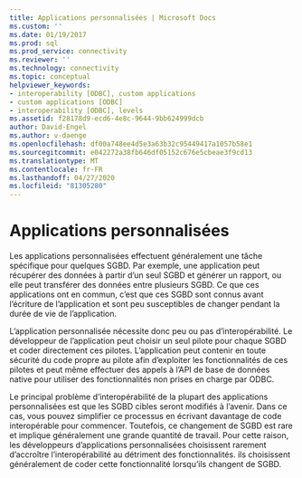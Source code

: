 ```yaml
---
title: Applications personnalisées | Microsoft Docs
ms.custom: ''
ms.date: 01/19/2017
ms.prod: sql
ms.prod_service: connectivity
ms.reviewer: ''
ms.technology: connectivity
ms.topic: conceptual
helpviewer_keywords:
- interoperability [ODBC], custom applications
- custom applications [ODBC]
- interoperability [ODBC], levels
ms.assetid: f28178d9-ecd6-4e8c-9644-9bb624999dcb
author: David-Engel
ms.author: v-daenge
ms.openlocfilehash: df00a748ee4d5e3a63b32c95449417a1057b58e1
ms.sourcegitcommit: e042272a38fb646df05152c676e5cbeae3f9cd13
ms.translationtype: MT
ms.contentlocale: fr-FR
ms.lasthandoff: 04/27/2020
ms.locfileid: "81305280"
---
```

# <a name="custom-applications"></a>Applications personnalisées
Les applications personnalisées effectuent généralement une tâche spécifique pour quelques SGBD. Par exemple, une application peut récupérer des données à partir d’un seul SGBD et générer un rapport, ou elle peut transférer des données entre plusieurs SGBD. Ce que ces applications ont en commun, c’est que ces SGBD sont connus avant l’écriture de l’application et sont peu susceptibles de changer pendant la durée de vie de l’application.  
  
 L’application personnalisée nécessite donc peu ou pas d’interopérabilité. Le développeur de l’application peut choisir un seul pilote pour chaque SGBD et coder directement ces pilotes. L’application peut contenir en toute sécurité du code propre au pilote afin d’exploiter les fonctionnalités de ces pilotes et peut même effectuer des appels à l’API de base de données native pour utiliser des fonctionnalités non prises en charge par ODBC.  
  
 Le principal problème d’interopérabilité de la plupart des applications personnalisées est que les SGBD cibles seront modifiés à l’avenir. Dans ce cas, vous pouvez simplifier ce processus en écrivant davantage de code interopérable pour commencer. Toutefois, ce changement de SGBD est rare et implique généralement une grande quantité de travail. Pour cette raison, les développeurs d’applications personnalisées choisissent rarement d’accroître l’interopérabilité au détriment des fonctionnalités. ils choisissent généralement de coder cette fonctionnalité lorsqu’ils changent de SGBD.
